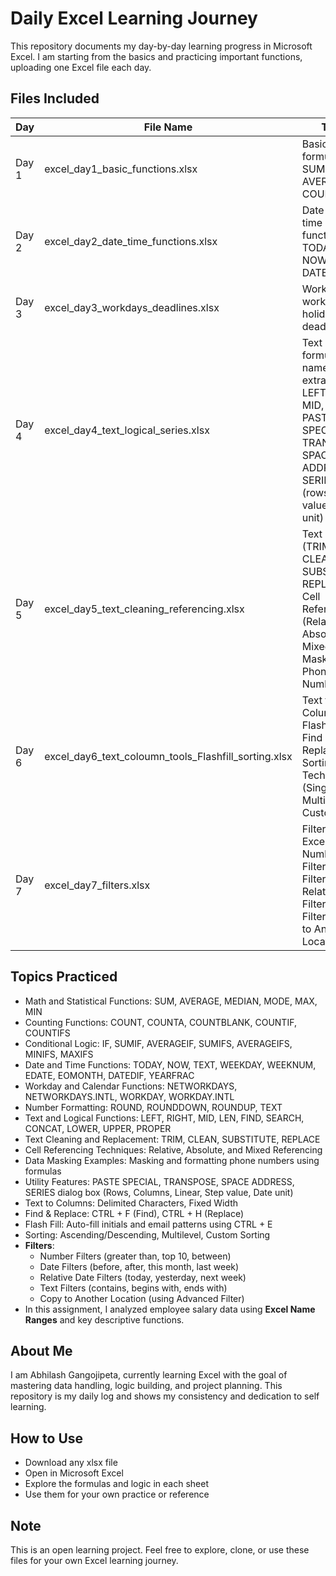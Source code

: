 # Daily Excel Learning Journey

This repository documents my day-by-day learning progress in Microsoft Excel. I am starting from the basics and practicing important functions, uploading one Excel file each day.

## Files Included

| Day   | File Name                                      | Topic                                                                 |
|--------|-----------------------------------------------|------------------------------------------------------------------------|
| Day 1 | excel_day1_basic_functions.xlsx                | Basic formulas: SUM, AVERAGE, IF, COUNT                               |
| Day 2 | excel_day2_date_time_functions.xlsx            | Date and time functions: TODAY, NOW, TEXT, DATEDIF                    |
| Day 3 | excel_day3_workdays_deadlines.xlsx             | Working with workdays, holidays, deadlines                            |
| Day 4 | excel_day4_text_logical_series.xlsx            | Text formulas, name extraction, LEFT, RIGHT, MID, FIND, PASTE SPECIAL, TRANSPOSE, SPACE ADDRESS, SERIES (rows, step value, date unit) |
| Day 5 | excel_day5_text_cleaning_referencing.xlsx      | Text cleaning (TRIM, CLEAN, SUBSTITUTE, REPLACE), Cell Referencing (Relative, Absolute, Mixed), Masked Phone Numbers |
| Day 6 | excel_day6_text_coloumn_tools_Flashfill_sorting.xlsx | Text to Columns, Flash Fill, Find & Replace, and Sorting Techniques (Single, Multilevel, Custom) |
| Day 7 | excel_day7_filters.xlsx                        | Filters in Excel: Number Filters, Date Filters, Relative Date Filters, Text Filters, Copy to Another Location |

## Topics Practiced

- Math and Statistical Functions: SUM, AVERAGE, MEDIAN, MODE, MAX, MIN  
- Counting Functions: COUNT, COUNTA, COUNTBLANK, COUNTIF, COUNTIFS  
- Conditional Logic: IF, SUMIF, AVERAGEIF, SUMIFS, AVERAGEIFS, MINIFS, MAXIFS  
- Date and Time Functions: TODAY, NOW, TEXT, WEEKDAY, WEEKNUM, EDATE, EOMONTH, DATEDIF, YEARFRAC  
- Workday and Calendar Functions: NETWORKDAYS, NETWORKDAYS.INTL, WORKDAY, WORKDAY.INTL  
- Number Formatting: ROUND, ROUNDDOWN, ROUNDUP, TEXT  
- Text and Logical Functions: LEFT, RIGHT, MID, LEN, FIND, SEARCH, CONCAT, LOWER, UPPER, PROPER  
- Text Cleaning and Replacement: TRIM, CLEAN, SUBSTITUTE, REPLACE  
- Cell Referencing Techniques: Relative, Absolute, and Mixed Referencing  
- Data Masking Examples: Masking and formatting phone numbers using formulas  
- Utility Features: PASTE SPECIAL, TRANSPOSE, SPACE ADDRESS, SERIES dialog box (Rows, Columns, Linear, Step value, Date unit)  
- Text to Columns: Delimited Characters, Fixed Width  
- Find & Replace: CTRL + F (Find), CTRL + H (Replace)  
- Flash Fill: Auto-fill initials and email patterns using CTRL + E  
- Sorting: Ascending/Descending, Multilevel, Custom Sorting  
- **Filters**:  
  - Number Filters (greater than, top 10, between)  
  - Date Filters (before, after, this month, last week)  
  - Relative Date Filters (today, yesterday, next week)  
  - Text Filters (contains, begins with, ends with)  
  - Copy to Another Location (using Advanced Filter)
- In this assignment, I analyzed employee salary data using **Excel Name Ranges** and key descriptive functions.

## About Me

I am Abhilash Gangojipeta, currently learning Excel with the goal of mastering data handling, logic building, and project planning. This repository is my daily log and shows my consistency and dedication to self learning.

## How to Use

- Download any xlsx file  
- Open in Microsoft Excel  
- Explore the formulas and logic in each sheet  
- Use them for your own practice or reference  

## Note

This is an open learning project. Feel free to explore, clone, or use these files for your own Excel learning journey.
